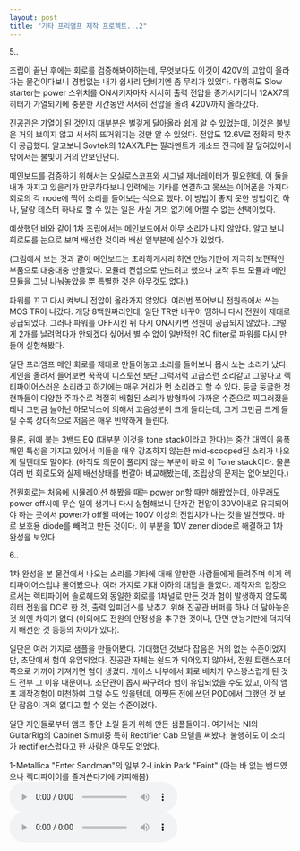 ```yaml
---
layout: post
title: "기타 프리앰프 제작 프로젝트...2"
---
```


5..

조립이 끝난 후에는 회로를 검증해봐야하는데, 무엇보다도 이것이 420V의 고압이 올라가는 물건이다보니 경험없는 내가 쉽사리 덤비기엔 좀 무리가 있었다. 다행히도 Slow starter는 power 스위치를 ON시키자마자 서서히 출력 전압을 증가시키더니 12AX7의 히터가 가열되기에 충분한 시간동안 서서히 전압을 올려 420V까지 올라갔다.

진공관은 가열이 된 것인지 대부분은 벌겋게 달아올라 쉽게 알 수 있었는데, 이것은 불빛은 거의 보이지 않고 서서히 뜨거워지는 것만 알 수 있었다. 전압도 12.6V로 정확히 맞추어 공급했다. 알고보니 Sovtek의 12AX7LP는 필라멘트가 케소드 전극에 잘 덮혀있어서 밖에서는 불빛이 거의 안보인단다.

메인보드를 검증하기 위해서는 오실로스코프와 시그널 제너레이터가 필요한데, 이 둘을 내가 가지고 있을리가 만무하다보니 입력에는 기타를 연결하고 못쓰는 이어폰을 가져다 회로의 각 node에 찍어 소리를 들어보는 식으로 했다. 이 방법이 좋지 못한 방법이긴 하나, 달랑 테스터 하나로 할 수 있는 일은 사실 거의 없기에 어쩔 수 없는 선택이었다.

예상했던 바와 같이 1차 조립에서는 메인보드에서 아무 소리가 나지 않았다. 알고 보니 회로도를 눈으로 보며 배선한 것이라 배선 일부분에 실수가 있었다.

(그림에서 보는 것과 같이 메인보드는 초라하게시리 허연 만능기판에 지극히 보편적인 부품으로 대충대충 만들었다. 모듈러 컨셉으로 만드려고 했으나 고작 튜브 모듈과 메인 모듈을 그냥 나눠놓았을 뿐 특별한 것은 아무것도 없다.)

파워를 끄고 다시 켜보니 전압이 올라가지 않았다. 여러번 찍어보니 전원측에서 쓰는 MOS TR이 나갔다. 개당 8백원짜리인데, 일단 TR만 바꾸어 땜하니 다시 전원이 제대로 공급되었다. 그러나 파워를 OFF시킨 뒤 다시 ON시키면 전원이 공급되지 않았다. 그렇게 2개를 날려먹다가 안되겠다 싶어서 별 수 없이 일반적인 RC filter로 파워를 다시 만들어 실험해봤다.

일단 프리앰프 메인 회로를 제대로 만들어놓고 소리를 들어보니 몹시 쏘는 소리가 났다. 게인을 올려서 들어보면 꾹꾹이 디스토션 보단 그럭저럭 고급스런 소리같고 그렇다고 렉티파이어스러운 소리라고 하기에는 매우 거리가 먼 소리라고 할 수 있다. 둥글 둥글한 정현파들이 다양한 주파수로 적절히 배합된 소리가 방형파에 가까운 수준으로 찌그러졌을테니 그만큼 늘어난 하모닉스에 의해서 고음성분이 크게 들리는데, 그게 그만큼 크게 들릴 수록 상대적으로 저음은 매우 빈약하게 들린다.

물론, 뒤에 붙는 3밴드 EQ (대부분 이것을 tone stack이라고 한다)는 중간 대역이 움푹 패인 특성을 가지고 있어서 미들을 매우 강조하지 않는한 mid-scooped된 소리가 나오게 될텐데도 말이다. (아직도 의문이 풀리지 않는 부분이 바로 이 Tone stack이다. 물론 여러 번 회로도와 실제 배선상태를 번갈아 비교해봤는데, 조립상의 문제는 없어보인다.)

전원회로는 처음에 시뮬레이션 해봤을 때는 power on할 때만 해봤었는데, 아무래도 power off시에 무슨 일이 생기나 다시 실험해보니 단자간 전압이 30V이내로 유지되어야 하는 곳에서 power가 off될 때에는 100V 이상의 전압차가 나는 것을 발견했다. 바로 보호용 diode를 빼먹고 만든 것이다. 이 부분을 10V zener diode로 해결하고 1차 완성을 보았다.

6..

1차 완성을 본 물건에서 나오는 소리를 기타에 대해 알만한 사람들에게 들려주며 이게 렉티파이어스럽냐 물어봤으나, 여러 가지로 기대 이하의 대답을 들었다. 제작자의 입장으로서는 렉티파이어 솔로헤드와 동일한 회로를 1채널로 만든 것과 험이 발생하지 않도록 히터 전원을 DC로 한 것, 출력 임피던스를 낮추기 위해 진공관 버퍼를 하나 더 달아놓은 것 외엔 차이가 없다 (이외에도 전원의 안정성을 추구한 것이나, 단면 만능기판에 덕지덕지 배선한 것 등등의 차이가 있다).

일단은 여러 가지로 샘플을 만들어봤다. 기대했던 것보다 잡음은 거의 없는 수준이었지만, 초단에서 험이 유입되었다. 진공관 자체는 쉴드가 되어있지 않아서, 전원 트랜스포머 쪽으로 가까이 가져가면 험이 생겼다. 케이스 내부에서 회로 배치가 우스꽝스럽게 된 것도 전부 그 이유 때문이다. 초단관이 몹시 싸구려라 험이 유입되었을 수도 있고, 아직 앰프 제작경험이 미천하여 그럴 수도 있을텐데, 어쨋든 전에 쓰던 POD에서 그랬던 것 보단 잡음이 거의 없다고 할 수 있는 수준이었다.

일단 지인들로부터 앰프 좋단 소릴 듣기 위해 만든 샘플들이다. 여기서는 NI의 GuitarRig의 Cabinet Simul중 특히 Rectifier Cab 모델을 써봤다. 불행히도 이 소리가 rectifier스럽다고 한 사람은 아무도 없었다.

1-Metallica "Enter Sandman"의 일부
2-Linkin Park "Faint" (아는 바 없는 밴드였으나 렉티파이어를 즐겨쓴다기에 카피해봄)
<audio src="/assets/images/d41d8cd98f00b204e9800998ecf8427e.mp3" controls preload></audio>
<audio src="/assets/images/d41d8cd98f00b204e9800998ecf8427e.mp3" controls preload></audio>


